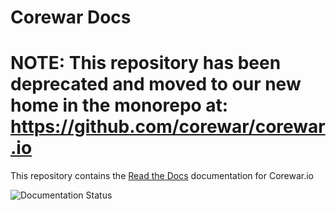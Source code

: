 # Corewar Docs

# NOTE: This repository has been deprecated and moved to our new home in the monorepo at: https://github.com/corewar/corewar.io

This repository contains the [Read the Docs](http://corewar-docs.readthedocs.io) documentation for Corewar.io

![Documentation Status](http://readthedocs.org/projects/corewar-docs/badge/?version=latest)
